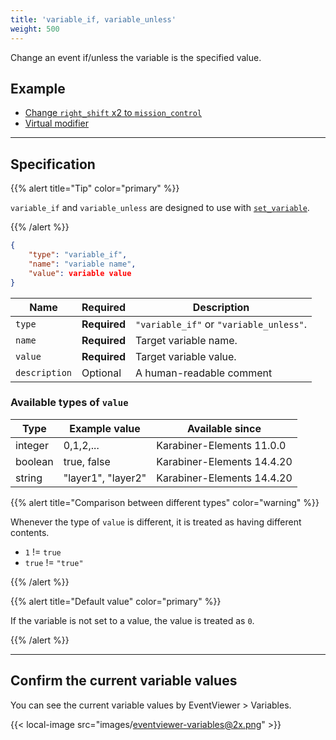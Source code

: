 ```yaml
---
title: 'variable_if, variable_unless'
weight: 500
---
```


Change an event if/unless the variable is the specified value.

## Example

-   [Change `right_shift` x2 to `mission_control`](/docs/json/typical-complex-modifications-examples/#change-right_shift-x2-to-mission_control)
-   [Virtual modifier](/docs/json/extra/virtual-modifier/)

---

## Specification

{{% alert title="Tip" color="primary" %}}

`variable_if` and `variable_unless` are designed to use with [`set_variable`](../../to/set-variable/).

{{% /alert %}}

```json
{
    "type": "variable_if",
    "name": "variable name",
    "value": variable value
}
```

| Name          | Required     | Description                             |
| ------------- | ------------ | --------------------------------------- |
| `type`        | **Required** | `"variable_if"` or `"variable_unless"`. |
| `name`        | **Required** | Target variable name.                   |
| `value`       | **Required** | Target variable value.                  |
| `description` | Optional     | A human-readable comment                |

### Available types of `value`

| Type    | Example value      | Available since            |
| ------- | ------------------ | -------------------------- |
| integer | 0,1,2,...          | Karabiner-Elements 11.0.0  |
| boolean | true, false        | Karabiner-Elements 14.4.20 |
| string  | "layer1", "layer2" | Karabiner-Elements 14.4.20 |

{{% alert title="Comparison between different types" color="warning" %}}

Whenever the type of `value` is different, it is treated as having different contents.

-   `1` != `true`
-   `true` != `"true"`

{{% /alert %}}

{{% alert title="Default value" color="primary" %}}

If the variable is not set to a value, the value is treated as `0`.

{{% /alert %}}

---

## Confirm the current variable values

You can see the current variable values by EventViewer > Variables.

{{< local-image src="images/eventviewer-variables@2x.png" >}}
